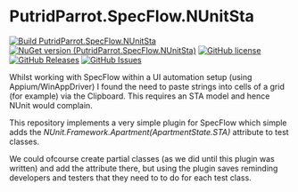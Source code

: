 # PutridParrot.SpecFlow.NUnitSta


[![Build PutridParrot.SpecFlow.NUnitSta](https://github.com/putridparrot/PutridParrot.SpecFlow.NUnitSta/actions/workflows/dotnet-core.yml/badge.svg)](https://github.com/putridparrot/PutridParrot.SpecFlow.NUnitSta/actions/workflows/dotnet-core.yml)
[![NuGet version (PutridParrot.SpecFlow.NUnitSta)](https://img.shields.io/nuget/v/PutridParrot.SpecFlow.NUnitSta.svg?style=flat-square)](https://www.nuget.org/packages/PutridParrot.SpecFlow.NUnitSta/)
[![GitHub license](https://img.shields.io/badge/license-MIT-blue.svg)](https://github.com/putridparrot/PutridParrot.SpecFlow.NUnitSta/blob/master/LICENSE.md)
[![GitHub Releases](https://img.shields.io/github/release/putridparrot/PutridParrot.SpecFlow.NUnitSta.svg)](https://github.com/putridparrot/PutridParrot.SpecFlow.NUnitSta/releases)
[![GitHub Issues](https://img.shields.io/github/issues/putridparrot/PutridParrot.SpecFlow.NUnitSta.svg)](https://github.com/putridparrot/PutridParrot.SpecFlow.NUnitSta/issues)


Whilst working with SpecFlow within a UI automation setup (using Appium/WinAppDriver) I found the need to paste strings into cells of a grid (for example) via the Clipboard. This requires an STA model and hence NUnit would complain.

This repository implements a very simple plugin for SpecFlow which simple adds the _NUnit.Framework.Apartment(ApartmentState.STA)_ attribute to test classes.

We could ofcourse create partial classes (as we did until this plugin was written) and add the attribute there, but using the plugin saves reminding developers and testers that they need to to do for each test class.
